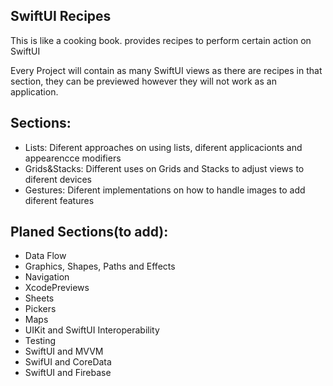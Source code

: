 ## SwiftUI Recipes

This is like a cooking book.
provides recipes to perform certain action on SwiftUI

Every Project will contain as many SwiftUI views as there are recipes in that section, they can be previewed however they will not work as an application.

## Sections:

- Lists: Diferent approaches on using lists, diferent applicacionts and appearencce modifiers
- Grids&Stacks: Different uses on Grids and Stacks to adjust views to diferent devices
- Gestures: Diferent implementations on how to handle images to add diferent features


## Planed Sections(to add):
- Data Flow
- Graphics, Shapes, Paths and Effects
- Navigation
- XcodePreviews
- Sheets
- Pickers
- Maps
- UIKit and SwiftUI Interoperability
- Testing
- SwiftUI and MVVM
- SwifUI and CoreData
- SwiftUI and Firebase
